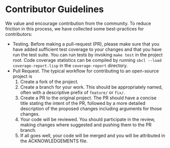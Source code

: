 # Contributor Guidelines

We value and encourage contribution from the community. To reduce
friction in this process, we have collected some best-practices for
contributors:

* Testing. Before making a pull-request (PR), please make sure that
  you have added sufficient test coverage to your changes and that you
  have run the test suite. You can run tests by invoking `make test` in
  the project root. Code coverage statistics can be compiled by
  running `sbcl --load coverage-report.lisp` in the `coverage-report`
  directory.
* Pull Request. The typical workflow for contributing to an
  open-source project is
  1. Create a fork of the project.
  2. Create a branch for your work. This should be appropriately
  named, often with a descriptive prefix of `feature/` or `fix/`.
  3. Create a PR to the original project. The PR should have a concise
     title stating the intent of the PR, followed by a more detailed
     description of the proposed changes including arguments for those
     changes.
  4. Your code will be reviewed. You should participate in the review,
     making changes where suggested and pushing them to the PR branch.
  5. If all goes well, your code will be merged and you will be
     attributed in the ACKNOWLEDGEMENTS file.
